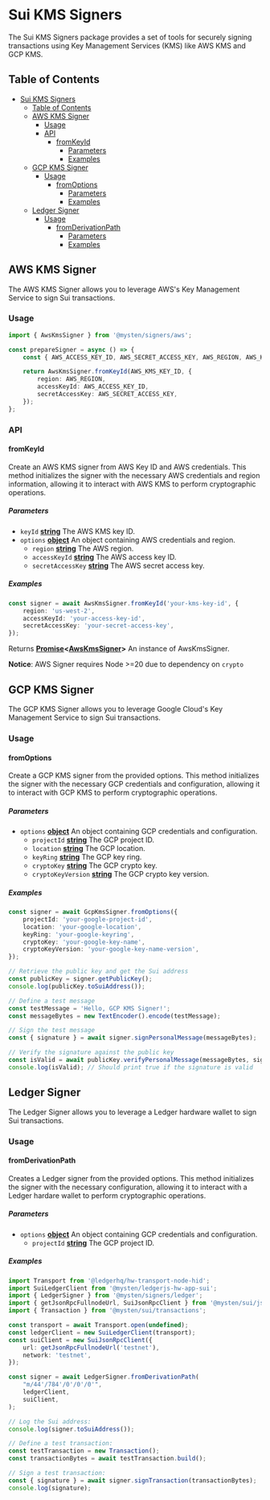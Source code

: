 # Sui KMS Signers

The Sui KMS Signers package provides a set of tools for securely signing transactions using Key
Management Services (KMS) like AWS KMS and GCP KMS.

## Table of Contents

- [Sui KMS Signers](#sui-kms-signers)
  - [Table of Contents](#table-of-contents)
  - [AWS KMS Signer](#aws-kms-signer)
    - [Usage](#usage)
    - [API](#api)
      - [fromKeyId](#fromkeyid)
        - [Parameters](#parameters)
        - [Examples](#examples)
  - [GCP KMS Signer](#gcp-kms-signer)
    - [Usage](#usage-1)
      - [fromOptions](#fromoptions)
        - [Parameters](#parameters-1)
        - [Examples](#examples-1)
  - [Ledger Signer](#ledger-signer)
    - [Usage](#usage-2)
      - [fromDerivationPath](#fromderivationpath)
        - [Parameters](#parameters-2)
        - [Examples](#examples-2)

## AWS KMS Signer

The AWS KMS Signer allows you to leverage AWS's Key Management Service to sign Sui transactions.

### Usage

```typescript
import { AwsKmsSigner } from '@mysten/signers/aws';

const prepareSigner = async () => {
	const { AWS_ACCESS_KEY_ID, AWS_SECRET_ACCESS_KEY, AWS_REGION, AWS_KMS_KEY_ID } = process.env;

	return AwsKmsSigner.fromKeyId(AWS_KMS_KEY_ID, {
		region: AWS_REGION,
		accessKeyId: AWS_ACCESS_KEY_ID,
		secretAccessKey: AWS_SECRET_ACCESS_KEY,
	});
};
```

### API

#### fromKeyId

Create an AWS KMS signer from AWS Key ID and AWS credentials. This method initializes the signer
with the necessary AWS credentials and region information, allowing it to interact with AWS KMS to
perform cryptographic operations.

##### Parameters

- `keyId`
  **[string](https://developer.mozilla.org/docs/Web/JavaScript/Reference/Global_Objects/String)**
  The AWS KMS key ID.
- `options`
  **[object](https://developer.mozilla.org/docs/Web/JavaScript/Reference/Global_Objects/Object)** An
  object containing AWS credentials and region.
  - `region`
    **[string](https://developer.mozilla.org/docs/Web/JavaScript/Reference/Global_Objects/String)**
    The AWS region.
  - `accessKeyId`
    **[string](https://developer.mozilla.org/docs/Web/JavaScript/Reference/Global_Objects/String)**
    The AWS access key ID.
  - `secretAccessKey`
    **[string](https://developer.mozilla.org/docs/Web/JavaScript/Reference/Global_Objects/String)**
    The AWS secret access key.

##### Examples

```typescript
const signer = await AwsKmsSigner.fromKeyId('your-kms-key-id', {
	region: 'us-west-2',
	accessKeyId: 'your-access-key-id',
	secretAccessKey: 'your-secret-access-key',
});
```

Returns
**[Promise](https://developer.mozilla.org/docs/Web/JavaScript/Reference/Global_Objects/Promise)&lt;[AwsKmsSigner](https://github.com/MystenLabs/ts-sdks/blob/main/packages/signers/src/aws/aws-kms-signer.ts)>**
An instance of AwsKmsSigner.

**Notice**: AWS Signer requires Node >=20 due to dependency on `crypto`

## GCP KMS Signer

The GCP KMS Signer allows you to leverage Google Cloud's Key Management Service to sign Sui
transactions.

### Usage

#### fromOptions

Create a GCP KMS signer from the provided options. This method initializes the signer with the
necessary GCP credentials and configuration, allowing it to interact with GCP KMS to perform
cryptographic operations.

##### Parameters

- `options`
  **[object](https://developer.mozilla.org/docs/Web/JavaScript/Reference/Global_Objects/Object)** An
  object containing GCP credentials and configuration.
  - `projectId`
    **[string](https://developer.mozilla.org/docs/Web/JavaScript/Reference/Global_Objects/String)**
    The GCP project ID.
  - `location`
    **[string](https://developer.mozilla.org/docs/Web/JavaScript/Reference/Global_Objects/String)**
    The GCP location.
  - `keyRing`
    **[string](https://developer.mozilla.org/docs/Web/JavaScript/Reference/Global_Objects/String)**
    The GCP key ring.
  - `cryptoKey`
    **[string](https://developer.mozilla.org/docs/Web/JavaScript/Reference/Global_Objects/String)**
    The GCP crypto key.
  - `cryptoKeyVersion`
    **[string](https://developer.mozilla.org/docs/Web/JavaScript/Reference/Global_Objects/String)**
    The GCP crypto key version.

##### Examples

```typescript
const signer = await GcpKmsSigner.fromOptions({
	projectId: 'your-google-project-id',
	location: 'your-google-location',
	keyRing: 'your-google-keyring',
	cryptoKey: 'your-google-key-name',
	cryptoKeyVersion: 'your-google-key-name-version',
});

// Retrieve the public key and get the Sui address
const publicKey = signer.getPublicKey();
console.log(publicKey.toSuiAddress());

// Define a test message
const testMessage = 'Hello, GCP KMS Signer!';
const messageBytes = new TextEncoder().encode(testMessage);

// Sign the test message
const { signature } = await signer.signPersonalMessage(messageBytes);

// Verify the signature against the public key
const isValid = await publicKey.verifyPersonalMessage(messageBytes, signature);
console.log(isValid); // Should print true if the signature is valid
```

## Ledger Signer

The Ledger Signer allows you to leverage a Ledger hardware wallet to sign Sui transactions.

### Usage

#### fromDerivationPath

Creates a Ledger signer from the provided options. This method initializes the signer with the
necessary configuration, allowing it to interact with a Ledger hardare wallet to perform
cryptographic operations.

##### Parameters

- `options`
  **[object](https://developer.mozilla.org/docs/Web/JavaScript/Reference/Global_Objects/Object)** An
  object containing GCP credentials and configuration.
  - `projectId`
    **[string](https://developer.mozilla.org/docs/Web/JavaScript/Reference/Global_Objects/String)**
    The GCP project ID.

##### Examples

```typescript
import Transport from '@ledgerhq/hw-transport-node-hid';
import SuiLedgerClient from '@mysten/ledgerjs-hw-app-sui';
import { LedgerSigner } from '@mysten/signers/ledger';
import { getJsonRpcFullnodeUrl, SuiJsonRpcClient } from '@mysten/sui/jsonRpc';
import { Transaction } from '@mysten/sui/transactions';

const transport = await Transport.open(undefined);
const ledgerClient = new SuiLedgerClient(transport);
const suiClient = new SuiJsonRpcClient({
	url: getJsonRpcFullnodeUrl('testnet'),
	network: 'testnet',
});

const signer = await LedgerSigner.fromDerivationPath(
	"m/44'/784'/0'/0'/0'",
	ledgerClient,
	suiClient,
);

// Log the Sui address:
console.log(signer.toSuiAddress());

// Define a test transaction:
const testTransaction = new Transaction();
const transactionBytes = await testTransaction.build();

// Sign a test transaction:
const { signature } = await signer.signTransaction(transactionBytes);
console.log(signature);
```
